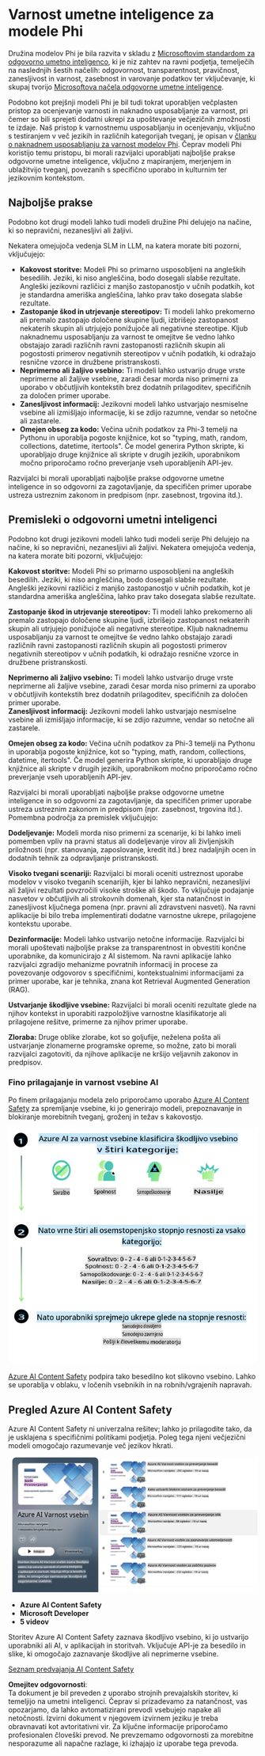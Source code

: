 # Varnost umetne inteligence za modele Phi
Družina modelov Phi je bila razvita v skladu z [Microsoftovim standardom za odgovorno umetno inteligenco](https://query.prod.cms.rt.microsoft.com/cms/api/am/binary/RE5cmFl), ki je niz zahtev na ravni podjetja, temelječih na naslednjih šestih načelih: odgovornost, transparentnost, pravičnost, zanesljivost in varnost, zasebnost in varovanje podatkov ter vključevanje, ki skupaj tvorijo [Microsoftova načela odgovorne umetne inteligence](https://www.microsoft.com/ai/responsible-ai). 

Podobno kot prejšnji modeli Phi je bil tudi tokrat uporabljen večplasten pristop za ocenjevanje varnosti in naknadno usposabljanje za varnost, pri čemer so bili sprejeti dodatni ukrepi za upoštevanje večjezičnih zmožnosti te izdaje. Naš pristop k varnostnemu usposabljanju in ocenjevanju, vključno s testiranjem v več jezikih in različnih kategorijah tveganj, je opisan v [članku o naknadnem usposabljanju za varnost modelov Phi](https://arxiv.org/abs/2407.13833). Čeprav modeli Phi koristijo temu pristopu, bi morali razvijalci uporabljati najboljše prakse odgovorne umetne inteligence, vključno z mapiranjem, merjenjem in ublažitvijo tveganj, povezanih s specifično uporabo in kulturnim ter jezikovnim kontekstom.

## Najboljše prakse

Podobno kot drugi modeli lahko tudi modeli družine Phi delujejo na načine, ki so nepravični, nezanesljivi ali žaljivi.

Nekatera omejujoča vedenja SLM in LLM, na katera morate biti pozorni, vključujejo:

- **Kakovost storitve:** Modeli Phi so primarno usposobljeni na angleških besedilih. Jeziki, ki niso angleščina, bodo dosegali slabše rezultate. Angleški jezikovni različici z manjšo zastopanostjo v učnih podatkih, kot je standardna ameriška angleščina, lahko prav tako dosegata slabše rezultate.
- **Zastopanje škod in utrjevanje stereotipov:** Ti modeli lahko prekomerno ali premalo zastopajo določene skupine ljudi, izbrišejo zastopanost nekaterih skupin ali utrjujejo ponižujoče ali negativne stereotipe. Kljub naknadnemu usposabljanju za varnost te omejitve še vedno lahko obstajajo zaradi različnih ravni zastopanosti različnih skupin ali pogostosti primerov negativnih stereotipov v učnih podatkih, ki odražajo resnične vzorce in družbene pristranskosti.
- **Neprimerno ali žaljivo vsebino:** Ti modeli lahko ustvarijo druge vrste neprimerne ali žaljive vsebine, zaradi česar morda niso primerni za uporabo v občutljivih kontekstih brez dodatnih prilagoditev, specifičnih za določen primer uporabe.
- **Zanesljivost informacij:** Jezikovni modeli lahko ustvarjajo nesmiselne vsebine ali izmišljajo informacije, ki se zdijo razumne, vendar so netočne ali zastarele.
- **Omejen obseg za kodo:** Večina učnih podatkov za Phi-3 temelji na Pythonu in uporablja pogoste knjižnice, kot so "typing, math, random, collections, datetime, itertools". Če model generira Python skripte, ki uporabljajo druge knjižnice ali skripte v drugih jezikih, uporabnikom močno priporočamo ročno preverjanje vseh uporabljenih API-jev.

Razvijalci bi morali uporabljati najboljše prakse odgovorne umetne inteligence in so odgovorni za zagotavljanje, da specifičen primer uporabe ustreza ustreznim zakonom in predpisom (npr. zasebnost, trgovina itd.).

## Premisleki o odgovorni umetni inteligenci

Podobno kot drugi jezikovni modeli lahko tudi modeli serije Phi delujejo na načine, ki so nepravični, nezanesljivi ali žaljivi. Nekatera omejujoča vedenja, na katera morate biti pozorni, vključujejo:

**Kakovost storitve:** Modeli Phi so primarno usposobljeni na angleških besedilih. Jeziki, ki niso angleščina, bodo dosegali slabše rezultate. Angleški jezikovni različici z manjšo zastopanostjo v učnih podatkih, kot je standardna ameriška angleščina, lahko prav tako dosegata slabše rezultate.

**Zastopanje škod in utrjevanje stereotipov:** Ti modeli lahko prekomerno ali premalo zastopajo določene skupine ljudi, izbrišejo zastopanost nekaterih skupin ali utrjujejo ponižujoče ali negativne stereotipe. Kljub naknadnemu usposabljanju za varnost te omejitve še vedno lahko obstajajo zaradi različnih ravni zastopanosti različnih skupin ali pogostosti primerov negativnih stereotipov v učnih podatkih, ki odražajo resnične vzorce in družbene pristranskosti.

**Neprimerno ali žaljivo vsebino:** Ti modeli lahko ustvarijo druge vrste neprimerne ali žaljive vsebine, zaradi česar morda niso primerni za uporabo v občutljivih kontekstih brez dodatnih prilagoditev, specifičnih za določen primer uporabe.  
**Zanesljivost informacij:** Jezikovni modeli lahko ustvarjajo nesmiselne vsebine ali izmišljajo informacije, ki se zdijo razumne, vendar so netočne ali zastarele.

**Omejen obseg za kodo:** Večina učnih podatkov za Phi-3 temelji na Pythonu in uporablja pogoste knjižnice, kot so "typing, math, random, collections, datetime, itertools". Če model generira Python skripte, ki uporabljajo druge knjižnice ali skripte v drugih jezikih, uporabnikom močno priporočamo ročno preverjanje vseh uporabljenih API-jev.

Razvijalci bi morali uporabljati najboljše prakse odgovorne umetne inteligence in so odgovorni za zagotavljanje, da specifičen primer uporabe ustreza ustreznim zakonom in predpisom (npr. zasebnost, trgovina itd.). Pomembna področja za premislek vključujejo:

**Dodeljevanje:** Modeli morda niso primerni za scenarije, ki bi lahko imeli pomemben vpliv na pravni status ali dodeljevanje virov ali življenjskih priložnosti (npr. stanovanja, zaposlovanje, kredit itd.) brez nadaljnjih ocen in dodatnih tehnik za odpravljanje pristranskosti.

**Visoko tvegani scenariji:** Razvijalci bi morali oceniti ustreznost uporabe modelov v visoko tveganih scenarijih, kjer bi lahko nepravični, nezanesljivi ali žaljivi rezultati povzročili visoke stroške ali škodo. To vključuje podajanje nasvetov v občutljivih ali strokovnih domenah, kjer sta natančnost in zanesljivost ključnega pomena (npr. pravni ali zdravstveni nasveti). Na ravni aplikacije bi bilo treba implementirati dodatne varnostne ukrepe, prilagojene kontekstu uporabe.

**Dezinformacije:** Modeli lahko ustvarijo netočne informacije. Razvijalci bi morali upoštevati najboljše prakse za transparentnost in obvestiti končne uporabnike, da komunicirajo z AI sistemom. Na ravni aplikacije lahko razvijalci zgradijo mehanizme povratnih informacij in procese za povezovanje odgovorov s specifičnimi, kontekstualnimi informacijami za primer uporabe, kar je tehnika, znana kot Retrieval Augmented Generation (RAG).

**Ustvarjanje škodljive vsebine:** Razvijalci bi morali oceniti rezultate glede na njihov kontekst in uporabiti razpoložljive varnostne klasifikatorje ali prilagojene rešitve, primerne za njihov primer uporabe.

**Zloraba:** Druge oblike zlorabe, kot so goljufije, neželena pošta ali ustvarjanje zlonamerne programske opreme, so možne, zato bi morali razvijalci zagotoviti, da njihove aplikacije ne kršijo veljavnih zakonov in predpisov.

### Fino prilagajanje in varnost vsebine AI

Po finem prilagajanju modela zelo priporočamo uporabo [Azure AI Content Safety](https://learn.microsoft.com/azure/ai-services/content-safety/overview) za spremljanje vsebine, ki jo generirajo modeli, prepoznavanje in blokiranje morebitnih tveganj, groženj in težav s kakovostjo.

![Phi3AISafety](../../../../../translated_images/01.phi3aisafety.b950fac78d0cda701abf8181b3cfdabf328f70d0d5c096d5ebf842a2db62615f.sl.png)

[Azure AI Content Safety](https://learn.microsoft.com/azure/ai-services/content-safety/overview) podpira tako besedilno kot slikovno vsebino. Lahko se uporablja v oblaku, v ločenih vsebnikih in na robnih/vgrajenih napravah.

## Pregled Azure AI Content Safety

Azure AI Content Safety ni univerzalna rešitev; lahko jo prilagodite tako, da je usklajena s specifičnimi politikami podjetja. Poleg tega njeni večjezični modeli omogočajo razumevanje več jezikov hkrati.

![AIContentSafety](../../../../../translated_images/01.AIcontentsafety.da9a83e9538e688418877be04138e05621b0ab1222565ac2761e28677a59fdb4.sl.png)

- **Azure AI Content Safety**
- **Microsoft Developer**
- **5 videov**

Storitev Azure AI Content Safety zaznava škodljivo vsebino, ki jo ustvarijo uporabniki ali AI, v aplikacijah in storitvah. Vključuje API-je za besedilo in slike, ki omogočajo zaznavanje škodljive ali neprimerne vsebine.

[Seznam predvajanja AI Content Safety](https://www.youtube.com/playlist?list=PLlrxD0HtieHjaQ9bJjyp1T7FeCbmVcPkQ)

**Omejitev odgovornosti**:  
Ta dokument je bil preveden z uporabo strojnih prevajalskih storitev, ki temeljijo na umetni inteligenci. Čeprav si prizadevamo za natančnost, vas opozarjamo, da lahko avtomatizirani prevodi vsebujejo napake ali netočnosti. Izvirni dokument v njegovem izvirnem jeziku je treba obravnavati kot avtoritativni vir. Za ključne informacije priporočamo profesionalen človeški prevod. Ne prevzemamo odgovornosti za morebitne nesporazume ali napačne razlage, ki izhajajo iz uporabe tega prevoda.